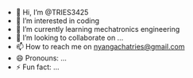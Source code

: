 - 👋 Hi, I’m @TRIES3425
- 👀 I’m interested in coding
- 🌱 I’m currently learning mechatronics engineering
- 💞️ I’m looking to collaborate on ...
- 📫 How to reach me on nyangachatries@gmail.com
- 😄 Pronouns: ...
- ⚡ Fun fact: ...

<!---
TRIES3425/TRIES3425 is a ✨ special ✨ repository because its `README.md` (this file) appears on your GitHub profile.
You can click the Preview link to take a look at your changes.
--->
